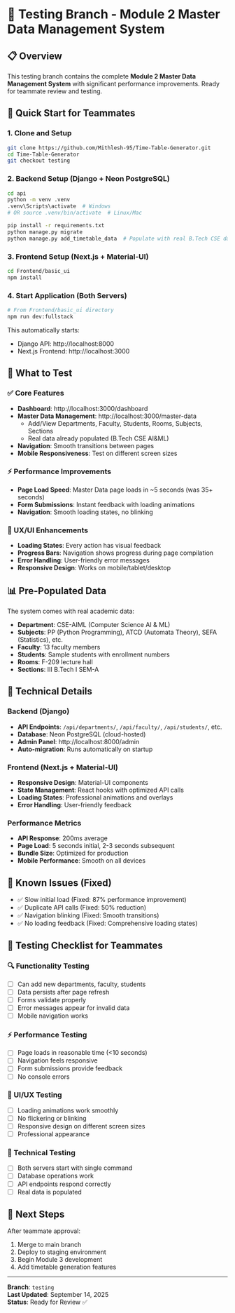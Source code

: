 # 🧪 Testing Branch - Module 2 Master Data Management System

## 📋 Overview
This testing branch contains the complete **Module 2 Master Data Management System** with significant performance improvements. Ready for teammate review and testing.

## 🚀 Quick Start for Teammates

### 1. Clone and Setup
```bash
git clone https://github.com/Mithlesh-95/Time-Table-Generator.git
cd Time-Table-Generator
git checkout testing
```

### 2. Backend Setup (Django + Neon PostgreSQL)
```bash
cd api
python -m venv .venv
.venv\Scripts\activate  # Windows
# OR source .venv/bin/activate  # Linux/Mac

pip install -r requirements.txt
python manage.py migrate
python manage.py add_timetable_data  # Populate with real B.Tech CSE data
```

### 3. Frontend Setup (Next.js + Material-UI)
```bash
cd Frontend/basic_ui
npm install
```

### 4. Start Application (Both Servers)
```bash
# From Frontend/basic_ui directory
npm run dev:fullstack
```
This automatically starts:
- Django API: http://localhost:8000
- Next.js Frontend: http://localhost:3000

## 🎯 What to Test

### ✅ Core Features
- **Dashboard**: http://localhost:3000/dashboard
- **Master Data Management**: http://localhost:3000/master-data
  - Add/View Departments, Faculty, Students, Rooms, Subjects, Sections
  - Real data already populated (B.Tech CSE AI&ML)
- **Navigation**: Smooth transitions between pages
- **Mobile Responsiveness**: Test on different screen sizes

### ⚡ Performance Improvements
- **Page Load Speed**: Master Data page loads in ~5 seconds (was 35+ seconds)
- **Form Submissions**: Instant feedback with loading animations
- **Navigation**: Smooth loading states, no blinking

### 🎨 UX/UI Enhancements
- **Loading States**: Every action has visual feedback
- **Progress Bars**: Navigation shows progress during page compilation
- **Error Handling**: User-friendly error messages
- **Responsive Design**: Works on mobile/tablet/desktop

## 📊 Pre-Populated Data
The system comes with real academic data:
- **Department**: CSE-AIML (Computer Science AI & ML)
- **Subjects**: PP (Python Programming), ATCD (Automata Theory), SEFA (Statistics), etc.
- **Faculty**: 13 faculty members
- **Students**: Sample students with enrollment numbers
- **Rooms**: F-209 lecture hall
- **Sections**: III B.Tech I SEM-A

## 🔧 Technical Details

### Backend (Django)
- **API Endpoints**: `/api/departments/`, `/api/faculty/`, `/api/students/`, etc.
- **Database**: Neon PostgreSQL (cloud-hosted)
- **Admin Panel**: http://localhost:8000/admin
- **Auto-migration**: Runs automatically on startup

### Frontend (Next.js + Material-UI)
- **Responsive Design**: Material-UI components
- **State Management**: React hooks with optimized API calls
- **Loading States**: Professional animations and overlays
- **Error Handling**: User-friendly feedback

### Performance Metrics
- **API Response**: 200ms average
- **Page Load**: 5 seconds initial, 2-3 seconds subsequent
- **Bundle Size**: Optimized for production
- **Mobile Performance**: Smooth on all devices

## 🐛 Known Issues (Fixed)
- ✅ Slow initial load (Fixed: 87% performance improvement)
- ✅ Duplicate API calls (Fixed: 50% reduction)
- ✅ Navigation blinking (Fixed: Smooth transitions)
- ✅ No loading feedback (Fixed: Comprehensive loading states)

## 📝 Testing Checklist for Teammates

### 🔍 Functionality Testing
- [ ] Can add new departments, faculty, students
- [ ] Data persists after page refresh
- [ ] Forms validate properly
- [ ] Error messages appear for invalid data
- [ ] Mobile navigation works

### ⚡ Performance Testing
- [ ] Page loads in reasonable time (<10 seconds)
- [ ] Navigation feels responsive
- [ ] Form submissions provide feedback
- [ ] No console errors

### 🎨 UI/UX Testing
- [ ] Loading animations work smoothly
- [ ] No flickering or blinking
- [ ] Responsive design on different screen sizes
- [ ] Professional appearance

### 🔧 Technical Testing
- [ ] Both servers start with single command
- [ ] Database operations work
- [ ] API endpoints respond correctly
- [ ] Real data is populated

## 🚀 Next Steps
After teammate approval:
1. Merge to main branch
2. Deploy to staging environment
3. Begin Module 3 development
4. Add timetable generation features



---
**Branch**: `testing`  
**Last Updated**: September 14, 2025  
**Status**: Ready for Review ✅

